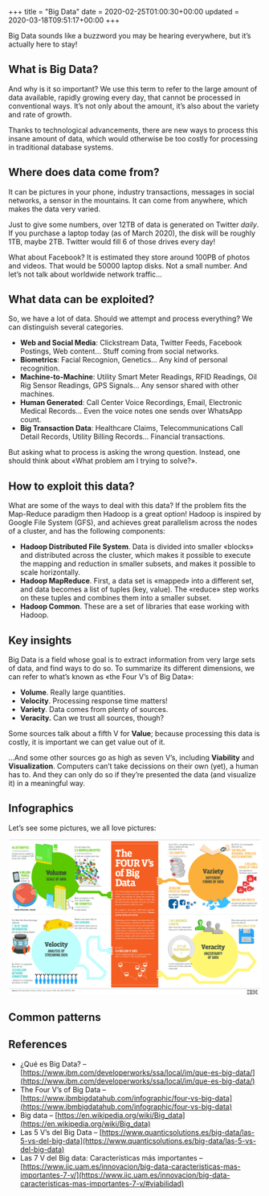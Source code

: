 +++
title = "Big Data"
date = 2020-02-25T01:00:30+00:00
updated = 2020-03-18T09:51:17+00:00
+++

Big Data sounds like a buzzword you may be hearing everywhere, but it’s actually here to stay!

## What is Big Data?

And why is it so important? We use this term to refer to the large amount of data available, rapidly growing every day, that cannot be processed in conventional ways. It’s not only about the amount, it’s also about the variety and rate of growth.

Thanks to technological advancements, there are new ways to process this insane amount of data, which would otherwise be too costly for processing in traditional database systems.

## Where does data come from?

It can be pictures in your phone, industry transactions, messages in social networks, a sensor in the mountains. It can come from anywhere, which makes the data very varied.

Just to give some numbers, over 12TB of data is generated on Twitter _daily_. If you purchase a laptop today (as of March 2020), the disk will be roughly 1TB, maybe 2TB. Twitter would fill 6 of those drives every day!

What about Facebook? It is estimated they store around 100PB of photos and videos. That would be 50000 laptop disks. Not a small number. And let’s not talk about worldwide network traffic…

## What data can be exploited?

So, we have a lot of data. Should we attempt and process everything? We can distinguish several categories.

* **Web and Social Media**: Clickstream Data, Twitter Feeds, Facebook Postings, Web content… Stuff coming from social networks.
* **Biometrics**: Facial Recognion, Genetics… Any kind of personal recognition.
* **Machine-to-Machine**: Utility Smart Meter Readings, RFID Readings, Oil Rig Sensor Readings, GPS Signals… Any sensor shared with other machines.
* **Human Generated**: Call Center Voice Recordings, Email, Electronic Medical Records… Even the voice notes one sends over WhatsApp count.
* **Big Transaction Data**: Healthcare Claims, Telecommunications Call Detail Records, Utility Billing Records… Financial transactions.

But asking what to process is asking the wrong question. Instead, one should think about «What problem am I trying to solve?».

## How to exploit this data?

What are some of the ways to deal with this data? If the problem fits the Map-Reduce paradigm then Hadoop is a great option! Hadoop is inspired by Google File System (GFS), and achieves great parallelism across the nodes of a cluster, and has the following components:

* **Hadoop Distributed File System**. Data is divided into smaller «blocks» and distributed across the cluster, which makes it possible to execute the mapping and reduction in smaller subsets, and makes it possible to scale horizontally.
* **Hadoop MapReduce**. First, a data set is «mapped» into a different set, and data becomes a list of tuples (key, value). The «reduce» step works on these tuples and combines them into a smaller subset.
* **Hadoop Common**. These are a set of libraries that ease working with Hadoop.

## Key insights

Big Data is a field whose goal is to extract information from very large sets of data, and find ways to do so. To summarize its different dimensions, we can refer to what’s known as «the Four V’s of Big Data»:

* **Volume**. Really large quantities.
* **Velocity**. Processing response time matters!
* **Variety**. Data comes from plenty of sources.
* **Veracity.** Can we trust all sources, though?

Some sources talk about a fifth V for **Value**; because processing this data is costly, it is important we can get value out of it.

…And some other sources go as high as seven V’s, including **Viability** and **Visualization**. Computers can’t take decissions on their own (yet), a human has to. And they can only do so if they’re presented the data (and visualize it) in a meaningful way.

## Infographics

Let’s see some pictures, we all love pictures:

![](4-Vs-of-big-data.jpg)

## Common patterns

## References

* ¿Qué es Big Data? – [https://www.ibm.com/developerworks/ssa/local/im/que-es-big-data/](https://www.ibm.com/developerworks/ssa/local/im/que-es-big-data/)
* The Four V’s of Big Data – [https://www.ibmbigdatahub.com/infographic/four-vs-big-data](https://www.ibmbigdatahub.com/infographic/four-vs-big-data)
* Big data – [https://en.wikipedia.org/wiki/Big_data](https://en.wikipedia.org/wiki/Big_data)
* Las 5 V’s del Big Data – [https://www.quanticsolutions.es/big-data/las-5-vs-del-big-data](https://www.quanticsolutions.es/big-data/las-5-vs-del-big-data)
* Las 7 V del Big data: Características más importantes – [https://www.iic.uam.es/innovacion/big-data-caracteristicas-mas-importantes-7-v/](https://www.iic.uam.es/innovacion/big-data-caracteristicas-mas-importantes-7-v/#viabilidad)